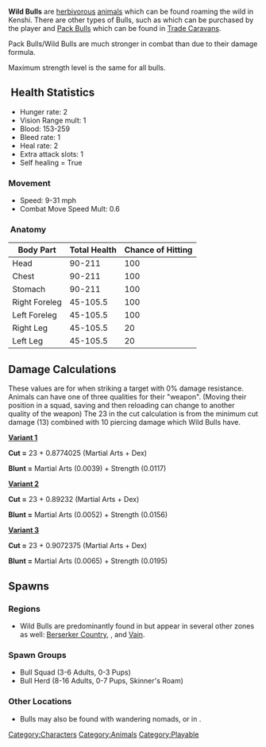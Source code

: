 **Wild Bulls** are [herbivorous](Herbivore.md "wikilink")
[animals](Fauna.md "wikilink") which can be found roaming the wild in
Kenshi. There are other types of Bulls, such as [](Domesticated_Bull.md) which can be purchased by the
player and [Pack Bulls](Pack_Bull.md "wikilink") which can be found in
[Trade Caravans](Trade_Caravan "wikilink").

Pack Bulls/Wild Bulls are much stronger in combat than [](Domesticated_Bull.md) due to their damage formula.

Maximum strength level is the same for all bulls.

##  Health Statistics

- Hunger rate: 2
- Vision Range mult: 1
- Blood: 153-259
- Bleed rate: 1
- Heal rate: 2
- Extra attack slots: 1
- Self healing = True

### Movement

- Speed: 9-31 mph
- Combat Move Speed Mult: 0.6

###  Anatomy

| Body Part     | Total Health | Chance of Hitting |
|---------------|--------------|-------------------|
| Head          | 90-211       | 100               |
| Chest         | 90-211       | 100               |
| Stomach       | 90-211       | 100               |
| Right Foreleg | 45-105.5     | 100               |
| Left Foreleg  | 45-105.5     | 100               |
| Right Leg     | 45-105.5     | 20                |
| Left Leg      | 45-105.5     | 20                |

## Damage Calculations

These values are for when striking a target with 0% damage resistance.
Animals can have one of three qualities for their "weapon". (Moving
their position in a squad, saving and then reloading can change to
another quality of the weapon) The 23 in the cut calculation is from the
minimum cut damage (13) combined with 10 piercing damage which Wild
Bulls have.

**<u>Variant 1</u>**

**Cut =** 23 + 0.8774025 (Martial Arts + Dex)

**Blunt =** Martial Arts (0.0039) + Strength (0.0117)

**<u>Variant 2</u>**

**Cut =** 23 + 0.89232 (Martial Arts + Dex)

**Blunt =** Martial Arts (0.0052) + Strength (0.0156)

**<u>Variant 3</u>**

**Cut =** 23 + 0.9072375 (Martial Arts + Dex)

**Blunt =** Martial Arts (0.0065) + Strength (0.0195)

## Spawns

### Regions

- Wild Bulls are predominantly found in [](Skinner's_Roam.md) but appear in several other zones as
  well: [Berserker Country](Berserker_Country.md "wikilink"), [](Okran's_Gulf.md), and [Vain](Vain.md "wikilink").

### Spawn Groups

- Bull Squad (3-6 Adults, 0-3 Pups)
- Bull Herd (8-16 Adults, 0-7 Pups, Skinner's Roam)

### Other Locations

- Bulls may also be found with wandering nomads, or in [](Settled_Nomad_Village.md).

[Category:Characters](Category:Characters "wikilink")
[Category:Animals](Category:Animals "wikilink")
[Category:Playable](Category:Playable "wikilink")